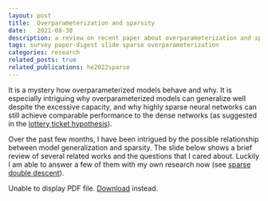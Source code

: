 ```yaml
---
layout: post
title:  Overparameterization and sparsity
date:   2021-08-30
description: a review on recent paper about overparameterization and sparsity
tags: survey paper-digest slide sparse overparameterization
categories: research
related_posts: true
related_publications: he2022sparse
---
```


It is a mystery how overparameterized models behave and why. It is especially intriguing why overparameterized models can generalize well despite the excessive capacity, and why highly sparse neural networks can still achieve comparable performance to the dense networks (as suggested in the [lottery ticket hypothesis](https://arxiv.org/abs/1803.03635)). 

Over the past few months, I have been intrigued by the possible relationship between model generalization and sparsity. The slide below shows a brief review of several related works and the questions that I cared about. Luckily I am able to answer a few of them with my own research now (see [sparse double descent](https://he-zh.github.io/_posts/2022-07-Sparse_double_descent/)).


<object data="/assets/pdf/ZhengHe_overparametrized_neural_networks.pdf" width="100%" height="500px">
    <p>Unable to display PDF file. <a href="/assets/pdf/ZhengHe_overparametrized_neural_networks.pdf">Download</a> instead.</p>
</object>